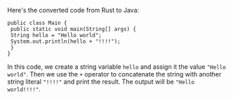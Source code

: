 Here's the converted code from Rust to Java:
```
public class Main {
 public static void main(String[] args) {
 String hello = "Hello world";
 System.out.println(hello + "!!!!");
 }
}
```
In this code, we create a string variable `hello` and assign it the value `"Hello world"`. Then we use the `+` operator to concatenate the string with another string literal `"!!!!"` and print the result. The output will be `"Hello world!!!!"`.


